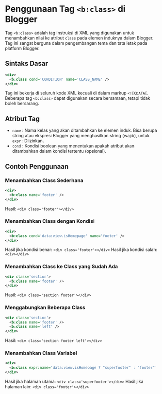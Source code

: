 # Penggunaan Tag `<b:class>` di Blogger

Tag `<b:class>` adalah tag instruksi di XML yang digunakan untuk menambahkan nilai ke atribut `class` pada elemen induknya dalam Blogger. Tag ini sangat berguna dalam pengembangan tema dan tata letak pada platform Blogger.

## Sintaks Dasar
```xml
<div>
  <b:class cond='CONDITION' name='CLASS_NAME' />
</div>
```
Tag ini bekerja di seluruh kode XML kecuali di dalam markup `<![CDATA[`. Beberapa tag `<b:class>` dapat digunakan secara bersamaan, tetapi tidak boleh bersarang.

## Atribut Tag
+ `name` : Nama kelas yang akan ditambahkan ke elemen induk. Bisa berupa string atau ekspresi Blogger yang menghasilkan string (wajib), untuk `expr:` Diizinkan.
+ `cond` : Kondisi boolean yang menentukan apakah atribut akan ditambahkan dalam kondisi tertentu (opsional).

## Contoh Penggunaan

### Menambahkan Class Sederhana
```xml
<div>
  <b:class name='footer' />
</div>
```
Hasil: `<div class='footer'></div>`

### Menambahkan Class dengan Kondisi
```xml
<div>
  <b:class cond='data:view.isHomepage' name='footer' />
</div>
```
Hasil jika kondisi benar: `<div class='footer'></div>`
Hasil jika kondisi salah: `<div></div>`

### Menambahkan Class ke Class yang Sudah Ada
```xml
<div class='section'>
  <b:class name='footer' />
</div>
```
Hasil: `<div class='section footer'></div>`

### Menggabungkan Beberapa Class
```xml
<div class='section'>
  <b:class name='footer' />
  <b:class name='left' />
</div>
```
Hasil: `<div class='section footer left'></div>`

### Menambahkan Class Variabel
```xml
<div>
  <b:class expr:name='data:view.isHomepage ? "superfooter" : "footer"' />
</div>
```
Hasil jika halaman utama: `<div class='superfooter'></div>`
Hasil jika halaman lain: `<div class='footer'></div>`

### 
